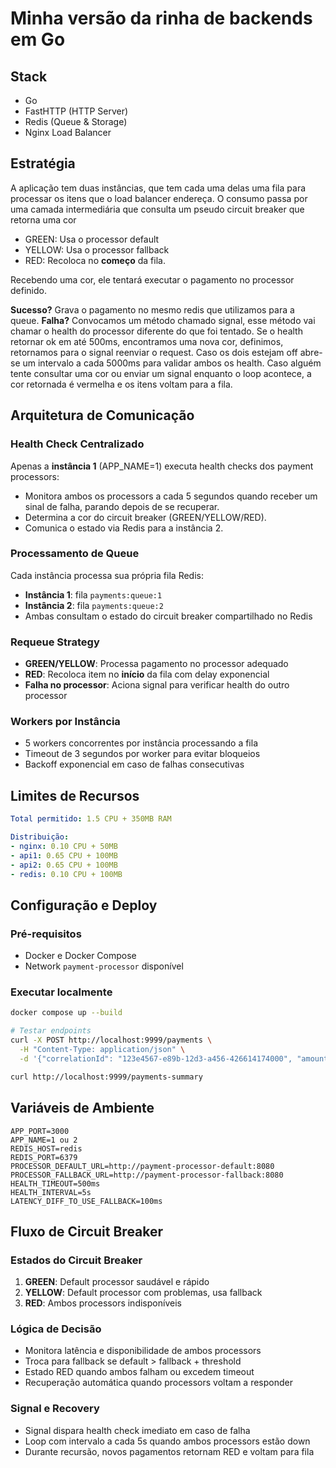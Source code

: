 # Minha versão da rinha de backends em Go

## Stack
- Go
- FastHTTP (HTTP Server)
- Redis (Queue & Storage)
- Nginx Load Balancer

## Estratégia
A aplicação tem duas instâncias, que tem cada uma delas uma fila para processar os itens que o load balancer endereça.
O consumo passa por uma camada intermediária que consulta um pseudo circuit breaker que retorna uma cor

* GREEN: Usa o processor default
* YELLOW: Usa o processor fallback
* RED: Recoloca no **começo** da fila.

Recebendo uma cor, ele tentará executar o pagamento no processor definido.

**Sucesso?** Grava o pagamento no mesmo redis que utilizamos para a queue.
**Falha?** Convocamos um método chamado signal, esse método vai chamar o health do processor diferente do que foi tentado.
Se o health retornar ok em até 500ms, encontramos uma nova cor, definimos, retornamos para o signal reenviar o request.
Caso os dois estejam off abre-se um intervalo a cada 5000ms para validar ambos os health.
Caso alguém tente consultar uma cor ou enviar um signal enquanto o loop acontece, a cor retornada é vermelha e os itens voltam para a fila.

## Arquitetura de Comunicação

### Health Check Centralizado
Apenas a **instância 1** (APP_NAME=1) executa health checks dos payment processors:
- Monitora ambos os processors a cada 5 segundos quando receber um sinal de falha, parando depois de se recuperar.
- Determina a cor do circuit breaker (GREEN/YELLOW/RED).
- Comunica o estado via Redis para a instância 2.

### Processamento de Queue
Cada instância processa sua própria fila Redis:
- **Instância 1**: fila `payments:queue:1`
- **Instância 2**: fila `payments:queue:2`
- Ambas consultam o estado do circuit breaker compartilhado no Redis

### Requeue Strategy
- **GREEN/YELLOW**: Processa pagamento no processor adequado
- **RED**: Recoloca item no **início** da fila com delay exponencial
- **Falha no processor**: Aciona signal para verificar health do outro processor

### Workers por Instância
- 5 workers concorrentes por instância processando a fila
- Timeout de 3 segundos por worker para evitar bloqueios
- Backoff exponencial em caso de falhas consecutivas

## Limites de Recursos

```yaml
Total permitido: 1.5 CPU + 350MB RAM

Distribuição:
- nginx: 0.10 CPU + 50MB
- api1: 0.65 CPU + 100MB
- api2: 0.65 CPU + 100MB
- redis: 0.10 CPU + 100MB
```

## Configuração e Deploy

### Pré-requisitos
- Docker e Docker Compose
- Network `payment-processor` disponível

### Executar localmente
```bash
docker compose up --build

# Testar endpoints
curl -X POST http://localhost:9999/payments \
  -H "Content-Type: application/json" \
  -d '{"correlationId": "123e4567-e89b-12d3-a456-426614174000", "amount": 19.90}'

curl http://localhost:9999/payments-summary
```

## Variáveis de Ambiente

```env
APP_PORT=3000
APP_NAME=1 ou 2
REDIS_HOST=redis
REDIS_PORT=6379
PROCESSOR_DEFAULT_URL=http://payment-processor-default:8080
PROCESSOR_FALLBACK_URL=http://payment-processor-fallback:8080
HEALTH_TIMEOUT=500ms
HEALTH_INTERVAL=5s
LATENCY_DIFF_TO_USE_FALLBACK=100ms
```

## Fluxo de Circuit Breaker

### Estados do Circuit Breaker
1. **GREEN**: Default processor saudável e rápido
2. **YELLOW**: Default processor com problemas, usa fallback
3. **RED**: Ambos processors indisponíveis

### Lógica de Decisão
- Monitora latência e disponibilidade de ambos processors
- Troca para fallback se default > fallback + threshold
- Estado RED quando ambos falham ou excedem timeout
- Recuperação automática quando processors voltam a responder

### Signal e Recovery
- Signal dispara health check imediato em caso de falha
- Loop com intervalo a cada 5s quando ambos processors estão down
- Durante recursão, novos pagamentos retornam RED e voltam para fila